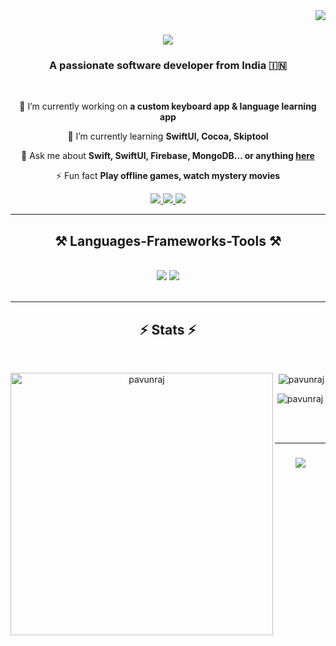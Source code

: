 <img align="right" src="https://visitor-badge.laobi.icu/badge?page_id=PAVUNRAJ.PAVUNRAJ" />

<h1 align="center">
    <img src="https://readme-typing-svg.herokuapp.com/?font=Righteous&size=35&center=true&vCenter=true&width=500&height=70&duration=4000&lines=Hi+There!+👋;+I'm+Pavunraj!;" />
</h1>

<h3 align="center">A passionate software developer from India 🇮🇳</h3>

<br/>

<div align="center">
 
 🔭 I’m currently working on **a custom keyboard app & language learning app**
 
 🌱 I’m currently learning **SwiftUI, Cocoa, Skiptool**

 💬 Ask me about **Swift, SwiftUI, Firebase, MongoDB... or anything [here](https://github.com/PAVUNRAJ/PAVUNRAJ/issues)**

 ⚡ Fun fact **Play offline games, watch mystery movies**
 
 </div>
 
<div align="center"> 
  <a href="mailto:pavunrajtech@gmail.com">
    <img src="https://img.shields.io/badge/Gmail-333333?style=for-the-badge&logo=gmail&logoColor=red" />
  </a>
  <a href="https://linkedin.com/in/pedro-sales-muniz" target="_blank">
    <img src="https://img.shields.io/badge/LinkedIn-0077B5?style=for-the-badge&logo=linkedin&logoColor=white" target="_blank" />
  </a>
  <a href="https://sasp07.github.io" target="_blank">
     <img src="https://img.shields.io/badge/Portfolio-FF5722?style=for-the-badge&logo=todoist&logoColor=white" target="_blank" /> <!-- sqlite, safari, google-chrome are other good icon options -->
  </a>
</div>

 <hr/>
 
<h2 align="center">⚒️ Languages-Frameworks-Tools ⚒️</h2>
<br/>
<div align="center">
    <img src="https://skillicons.dev/icons?i=swift,vscode,github,figma,git" />
    <img src="https://skillicons.dev/icons?i=firebase,mongodb,mysql" /><br>
</div>

<br/>
<hr/>
<h2 align="center">⚡ Stats ⚡</h2>
<br>
<div align=center>

<p><img width=420 align="left" src="https://github-readme-stats.vercel.app/api/top-langs?username=pavunraj&show_icons=true&locale=en&layout=compact" alt="pavunraj" /></p>

<p>&nbsp;<img align="center" src="https://github-readme-stats.vercel.app/api?username=pavunraj&show_icons=true&locale=en" alt="pavunraj" /></p>

<p><img align="center" src="https://github-readme-streak-stats.herokuapp.com/?user=pavunraj&" alt="pavunraj" /></p>

</div>

<br/><br/>
<hr/>

<h3 align="center">
    <img src="https://readme-typing-svg.herokuapp.com/?font=Righteous&size=25&center=true&vCenter=true&width=500&height=70&duration=4000&lines=Thanks+for+visiting!+✌️;+Shoot+me+a+message+on+Linkedin!;I'm+always+down+to+collab+:)">
</h3>

<br/>
